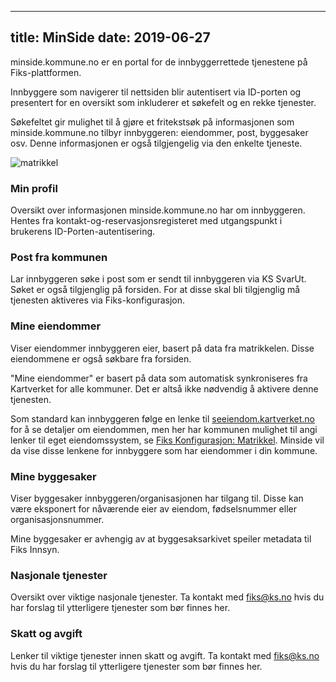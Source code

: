 
---
title: MinSide
date: 2019-06-27
---

minside.kommune.no er en portal for de innbyggerrettede tjenestene på Fiks-plattformen. 

Innbyggere som navigerer til nettsiden blir autentisert via ID-porten og presentert for en oversikt som inkluderer et søkefelt og en rekke tjenester. 

Søkefeltet gir mulighet til å gjøre et fritekstsøk på informasjonen som minside.kommune.no tilbyr innbyggeren: eiendommer, post, byggesaker osv. Denne informasjonen er også tilgjengelig via den enkelte tjeneste.

![matrikkel](/images/minside-forside.png "Matrikkel")

### Min profil
Oversikt over informasjonen minside.kommune.no har om innbyggeren. Hentes fra kontakt-og-reservasjonsregisteret med utgangspunkt i brukerens ID-Porten-autentisering.

### Post fra kommunen
Lar innbyggeren søke i post som er sendt til innbyggeren via KS SvarUt. Søket er også tilgjenglig på forsiden. For at disse skal bli tilgjenglig må tjenesten aktiveres via Fiks-konfigurasjon.

### Mine eiendommer
Viser eiendommer innbyggeren eier, basert på data fra matrikkelen. Disse eiendommene er også søkbare fra forsiden.

"Mine eiendommer" er basert på data som automatisk synkroniseres fra Kartverket for alle kommuner. Det er altså ikke nødvendig å aktivere denne tjenesten.

Som standard kan innbyggeren følge en lenke til [seeiendom.kartverket.no](https://seeiendom.kartverket.no) for å se detaljer om eiendommen, men her har kommunen mulighet til angi lenker til eget eiendomssystem, se [Fiks Konfigurasjon: Matrikkel](https://forvaltning.fiks.test.ks.no/fiks-konfigurasjon/tjenester/matrikkel). Minside vil da vise disse lenkene for innbyggere som har eiendommer i din kommune.

### Mine byggesaker
Viser byggesaker innbyggeren/organisasjonen har tilgang til. Disse kan være eksponert for nåværende eier av eiendom, fødselsnummer eller organisasjonsnummer.

Mine byggesaker er avhengig av at byggesaksarkivet speiler metadata til Fiks Innsyn.

### Nasjonale tjenester
Oversikt over viktige nasjonale tjenester. Ta kontakt med fiks@ks.no hvis du har forslag til ytterligere tjenester som bør finnes her.

### Skatt og avgift
Lenker til viktige tjenester innen skatt og avgift. Ta kontakt med fiks@ks.no hvis du har forslag til ytterligere tjenester som bør finnes her.


